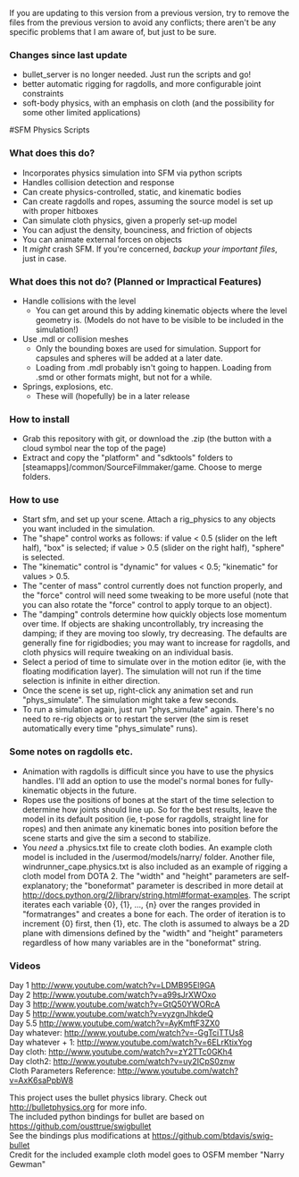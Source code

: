 If you are updating to this version from a previous version, try to remove the files from the previous version to avoid any conflicts; there aren't be any specific problems that I am aware of, but just to be sure.

### Changes since last update
* bullet_server is no longer needed. Just run the scripts and go!
* better automatic rigging for ragdolls, and more configurable joint constraints
* soft-body physics, with an emphasis on cloth (and the possibility for some other limited applications)

#SFM Physics Scripts
### What does this do?
* Incorporates physics simulation into SFM via python scripts
* Handles collision detection and response
* Can create physics-controlled, static, and kinematic bodies
* Can create ragdolls and ropes, assuming the source model is set up with proper hitboxes
* Can simulate cloth physics, given a properly set-up model
* You can adjust the density, bounciness, and friction of objects
* You can animate external forces on objects
* It *might* crash SFM. If you're concerned, *backup your important files*, just in case.

### What does this not do? (Planned or Impractical Features)
* Handle collisions with the level
    * You can get around this by adding kinematic objects where the level geometry is. (Models do not have to be visible to be included in the simulation!)
* Use .mdl or collision meshes
    * Only the bounding boxes are used for simulation. Support for capsules and spheres will be added at a later date.
    * Loading from .mdl probably isn't going to happen. Loading from .smd or other formats might, but not for a while.
* Springs, explosions, etc.
    * These will (hopefully) be in a later release

### How to install
* Grab this repository with git, or download the .zip (the button with a cloud symbol near the top of the page)
* Extract and copy the "platform" and "sdktools" folders to [steamapps]/common/SourceFilmmaker/game. Choose to merge folders.

### How to use
* Start sfm, and set up your scene. Attach a rig_physics to any objects you want included in the simulation.
* The "shape" control works as follows: if value < 0.5 (slider on the left half), "box" is selected; if value > 0.5 (slider on the right half), "sphere" is selected.
* The "kinematic" control is "dynamic" for values < 0.5; "kinematic" for values > 0.5.
* The "center of mass" control currently does not function properly, and the "force" control will need some tweaking to be more useful (note that you can also rotate the "force" control to apply torque to an object).
* The "damping" controls determine how quickly objects lose momentum over time. If objects are shaking uncontrollably, try increasing the damping; if they are moving too slowly, try decreasing. The defaults are generally fine for rigidbodies; you may want to increase for ragdolls, and cloth physics will require tweaking on an individual basis.
* Select a period of time to simulate over in the motion editor (ie, with the floating modification layer). The simulation will not run if the time selection is infinite in either direction.
* Once the scene is set up, right-click any animation set and run "phys_simulate". The simulation might take a few seconds.
* To run a simulation again, just run "phys_simulate" again. There's no need to re-rig objects or to restart the server (the sim is reset automatically every time "phys_simulate" runs).

### Some notes on ragdolls etc.
* Animation with ragdolls is difficult since you have to use the physics handles. I'll add an option to use the model's normal bones for fully-kinematic objects in the future.
* Ropes use the positions of bones at the start of the time selection to determine how joints should line up. So for the best results, leave the model in its default position (ie, t-pose for ragdolls, straight line for ropes) and then animate any kinematic bones into position before the scene starts and give the sim a second to stabilize.
* You *need* a .physics.txt file to create cloth bodies. An example cloth model is included in the /usermod/models/narry/ folder. Another file, windrunner_cape.physics.txt is also included as an example of rigging a cloth model from DOTA 2. The "width" and "height" parameters are self-explanatory; the "boneformat" parameter is described in more detail at http://docs.python.org/2/library/string.html#format-examples. The script iterates each variable {0}, {1}, ..., {n} over the ranges provided in "formatranges" and creates a bone for each. The order of iteration is to increment {0} first, then {1}, etc. The cloth is assumed to always be a 2D plane with dimensions defined by the "width" and "height" parameters regardless of how many variables are in the "boneformat" string.
### Videos
Day 1 http://www.youtube.com/watch?v=LDMB95El9GA  
Day 2 http://www.youtube.com/watch?v=a99sJrXWOxo  
Day 3 http://www.youtube.com/watch?v=GtQ50YWORcA  
Day 5 http://www.youtube.com/watch?v=vyzgnJhkdeQ  
Day 5.5 http://www.youtube.com/watch?v=AyKmftF3ZX0  
Day whatever: http://www.youtube.com/watch?v=-GgTciTTUs8  
Day whatever + 1: http://www.youtube.com/watch?v=6ELrKtixYog  
Day cloth: http://www.youtube.com/watch?v=zY2TTc0GKh4  
Day cloth2: http://www.youtube.com/watch?v=uy2ICpS0znw  
Cloth Parameters Reference: http://www.youtube.com/watch?v=AxK6saPpbW8  

This project uses the bullet physics library. Check out http://bulletphysics.org for more info.  
The included python bindings for bullet are based on https://github.com/ousttrue/swigbullet  
See the bindings plus modifications at https://github.com/btdavis/swig-bullet  
Credit for the included example cloth model goes to OSFM member "Narry Gewman"  
